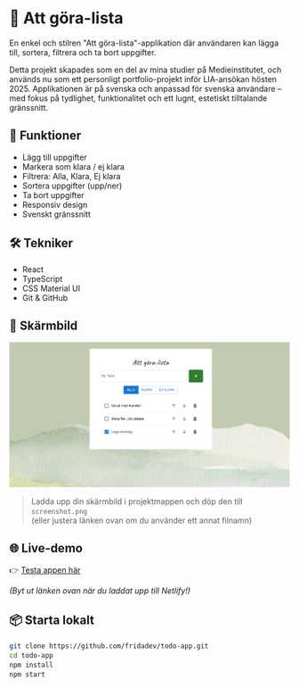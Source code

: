 # 📝 Att göra-lista

En enkel och stilren "Att göra-lista"-applikation där användaren kan lägga till, sortera, filtrera och ta bort uppgifter.

Detta projekt skapades som en del av mina studier på Medieinstitutet, och används nu som ett personligt portfolio-projekt inför LIA-ansökan hösten 2025. Applikationen är på svenska och anpassad för svenska användare – med fokus på tydlighet, funktionalitet och ett lugnt, estetiskt tilltalande gränssnitt.

## 🚀 Funktioner

- Lägg till uppgifter
- Markera som klara / ej klara
- Filtrera: Alla, Klara, Ej klara
- Sortera uppgifter (upp/ner)
- Ta bort uppgifter
- Responsiv design
- Svenskt gränssnitt

## 🛠 Tekniker

- React
- TypeScript
- CSS Material UI
- Git & GitHub

## 🌿 Skärmbild

![Att göra-lista](./todolist.png)

> Ladda upp din skärmbild i projektmappen och döp den till `screenshot.png`  
> (eller justera länken ovan om du använder ett annat filnamn)

## 🌐 Live-demo

👉 [Testa appen här](https://dindemo.netlify.app)

_(Byt ut länken ovan när du laddat upp till Netlify!)_

## 📦 Starta lokalt

```bash
git clone https://github.com/fridadev/todo-app.git
cd todo-app
npm install
npm start
